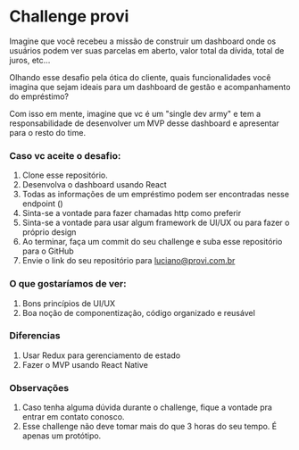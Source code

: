 # Challenge provi

Imagine que você recebeu a missão de construir um dashboard onde os usuários podem ver suas parcelas em aberto, valor total da dívida, total de juros, etc...

Olhando esse desafio pela ótica do cliente, quais funcionalidades você imagina que sejam ideais para um dashboard de gestão e acompanhamento do empréstimo?

Com isso em mente, imagine que vc é um "single dev army" e tem a responsabilidade de desenvolver um MVP desse dashboard e apresentar para o resto do time.

### Caso vc aceite o desafio:

1. Clone esse repositório.
2. Desenvolva o dashboard usando React
3. Todas as informações de um empréstimo podem ser encontradas nesse endpoint ()
4. Sinta-se a vontade para fazer chamadas http como preferir
5. Sinta-se a vontade para usar algum framework de UI/UX ou para fazer o próprio design
6. Ao terminar, faça um commit do seu challenge e suba esse repositório para o GitHub
7. Envie o link do seu repositório para luciano@provi.com.br

### O que gostaríamos de ver:

1. Bons princípios de UI/UX
2. Boa noção de componentização, código organizado e reusável

### Diferencias

1. Usar Redux para gerenciamento de estado
2. Fazer o MVP usando React Native

### Observações

1. Caso tenha alguma dúvida durante o challenge, fique a vontade pra entrar em contato conosco.
2. Esse challenge não deve tomar mais do que 3 horas do seu tempo. É apenas um protótipo.
